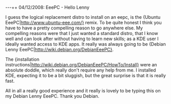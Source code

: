 ---++ 04/12/2008: EeePC - Hello Lenny

I guess the logical replacement distro to install on an eepc, is the {Ubuntu EeePC|http://www.ubuntu-eee.com/} remix.  To be quite honest I think you have to have a pretty compelling reason to go anywhere else.  My compelling reasons were that I just wanted a standard distro, that I know well and can look after without having to learn new skills; as a KDE user I ideally wanted access to KDE apps.  It really was always going to be {Debian Lenny EeePC|http://wiki.debian.org/DebianEeePC}.

The {installation instructions|http://wiki.debian.org/DebianEeePC/HowTo/Install} were an absolute doddle, which really don't require any help from me.  I installed KDE, expecting it to be a bit sluggish, but the great surprise is that it is really fast.

All in all a really good experience and it really is lovely to be typing this on my Debian Lenny EeePC.  Thank you Debian.

